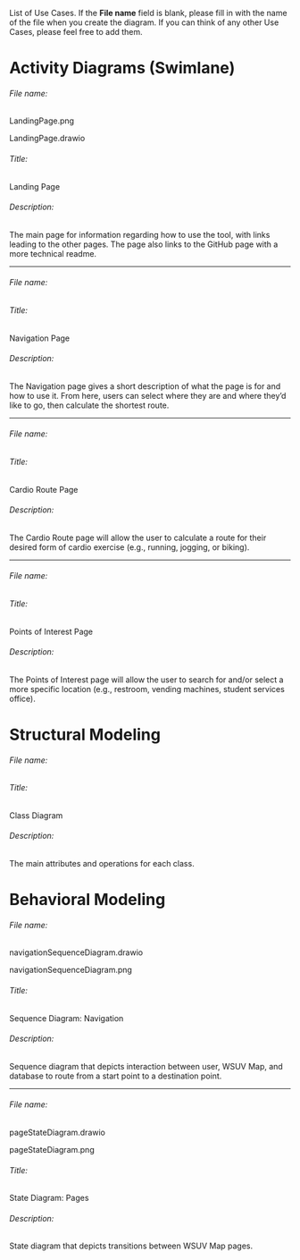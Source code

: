 List of Use Cases. If the **File name** field is blank, please fill in with the name of the file when you create the diagram. If you can think of any other Use Cases, please feel free to add them.

# Activity Diagrams (Swimlane)

###### File name:

LandingPage.png

LandingPage.drawio

###### Title:

Landing Page

###### Description:

The main page for information regarding how to use the tool, with links leading to the other pages. The page also links to the GitHub page with a more technical readme.

------

###### File name:



###### Title:

Navigation Page

###### Description:

The Navigation page gives a short description of what the page is for and how to use it. From here, users can select where they are and where they’d like to go, then calculate the shortest route.

------

###### File name:



###### Title:

Cardio Route Page

###### Description:

The Cardio Route page will allow the user to calculate a route for their desired form of cardio exercise (e.g., running, jogging, or biking).

------

###### File name:



###### Title:

Points of Interest Page

###### Description:

The Points of Interest page will allow the user to search for and/or select a more specific location (e.g., restroom, vending machines, student services office).

# Structural Modeling

###### File name:



###### Title:

Class Diagram

###### Description:

The main attributes and operations for each class.

# Behavioral Modeling

###### File name:

navigationSequenceDiagram.drawio

navigationSequenceDiagram.png

###### Title:

Sequence Diagram: Navigation

###### Description:

Sequence diagram that depicts interaction between user, WSUV Map, and database to route from a start point to a destination point.

------

###### File name:

pageStateDiagram.drawio

pageStateDiagram.png

###### Title:

State Diagram: Pages

###### Description:

State diagram that depicts transitions between WSUV Map pages.
